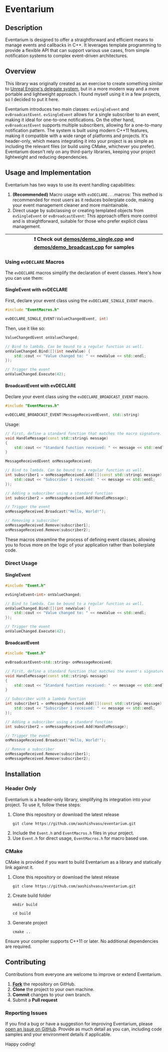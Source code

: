 # Eventarium
## Description
Eventarium is designed to offer a straightforward and efficient means to manage events and callbacks in C++. It leverages template programming to provide a flexible API that can support various use cases, from simple notification systems to complex event-driven architectures.

## Overview
This library was originally created as an exercise to create something similar to [Unreal Engine's delegate system](https://benui.ca/unreal/delegates-advanced/), but in a more modern way and a more portable and lightweight approach. I found myself using it in a few projects, so I decided to put it here.

Eventarium introduces two main classes: `evSingleEvent` and `evBroadcastEvent`. `evSingleEvent` allows for a single subscriber to an event, making it ideal for one-to-one notifications. On the other hand, `evBroadcastEvent` supports multiple subscribers, allowing for a one-to-many notification pattern. The system is built using modern C++11 features, making it compatible with a wide range of platforms and projects. It's header-only, which means integrating it into your project is as simple as including the relevant files (or build using CMake, whichever you prefer). Eventarium doesn't rely on any third-party libraries, keeping your project lightweight and reducing dependencies.

## Usage and Implementation
Eventarium has two ways to use its event handling capabilities:
1. **(Recommended)** Macro usage with `evDECLARE...`macros: This method is recommended for most users as it reduces boilerplate code, making your event management cleaner and more maintainable.
2. Direct usage by subclassing or creating templated objects from `evSingleEvent` or `evBroadcastEvent`: This approach offers more control and is straightforward, suitable for those who prefer explicit class management.

| :exclamation:  Check out [demos/demo_single.cpp](demos/demo_single.cpp) and [demos/demo_broadcast.cpp](demos/demo_broadcast.cpp) for samples |
|-------------------------------------------------------------------------------------------------------------------------------------------------------|

### Using `evDECLARE` Macros

The `evDECLARE` macros simplify the declaration of event classes. Here's how you can use them:

#### SingleEvent with evDECLARE
First, declare your event class using the `evDECLARE_SINGLE_EVENT` macro.
```cpp
#include "EventMacros.h"

evDECLARE_SINGLE_EVENT(ValueChangedEvent, int)
```

Then, use it like so:
```cpp
ValueChangedEvent onValueChanged;

// Bind to lambda. Can be bound to a regular function as well.
onValueChanged.Bind([](int newValue) {
    std::cout << "Value changed to: " << newValue << std::endl;
});

// Trigger the event
onValueChanged.Execute(42);
```

#### BroadcastEvent with evDECLARE
Declare your event class using the `evDECLARE_BROADCAST_EVENT` macro.
```cpp
#include "EventMacros.h"

evDECLARE_BROADCAST_EVENT(MessageReceivedEvent, std::string)
```

Usage:
```cpp
// First, define a standard function that matches the macro signature.
void HandleMessage(const std::string& message)
{
    std::cout << "Standard function received: " << message << std::endl;
}

MessageReceivedEvent onMessageReceived;

// Bind to lambda. Can be bound to a regular function as well.
int subscriber1 = onMessageReceived.Add([](const std::string& message) {
    std::cout << "Subscriber 1 received: " << message << std::endl;
});

// Adding a subscriber using a standard function
int subscriber2 = onMessageReceived.Add(HandleMessage);

// Trigger the event
onMessageReceived.Broadcast("Hello, World!");

// Removing a subscriber
onMessageReceived.Remove(subscriber1);
onMessageReceived.Remove(subscriber2);
```

These macros streamline the process of defining event classes, allowing you to focus more on the logic of your application rather than boilerplate code.

### Direct Usage

#### SingleEvent
```cpp
#include "Event.h"

evSingleEvent<int> onValueChanged;

// Bind to lambda. Can be bound to a regular function as well.
onValueChanged.Bind([](int newValue) {
    std::cout << "Value changed to: " << newValue << std::endl;
});

// Trigger the event
onValueChanged.Execute(42);
```

#### BroadcastEvent
```cpp
#include "Event.h"

evBroadcastEvent<std::string> onMessageReceived;

// First, define a standard function that matches the event's signature.
void HandleMessage(const std::string& message)
{
    std::cout << "Standard function received: " << message << std::endl;
}

// Subscriber with a lambda function
int subscriber1 = onMessageReceived.Add([](const std::string& message) {
    std::cout << "Subscriber 1 received: " << message << std::endl;
});

// Adding a subscriber using a standard function
int subscriber2 = onMessageReceived.Add(HandleMessage);

// Trigger the event
onMessageReceived.Broadcast("Hello, World!");

// Remove a subscriber
onMessageReceived.Remove(subscriber1);
onMessageReceived.Remove(subscriber2);
```

## Installation
### Header Only
Eventarium is a header-only library, simplifying its integration into your project. To use it, follow these steps:

1. Clone this repository or download the latest release
   ```
   git clone https://github.com/aashishvasu/eventarium.git
   ```
3. Include the `Event.h` and `EventMacros.h` files in your project.
4. Use `Event.h` for direct usage, `EventMacros.h` for macro based use.

### CMake
CMake is provided if you want to build Eventarium as a library and statically link against it.
1. Clone this repository or download the latest release
   ```
   git clone https://github.com/aashishvasu/eventarium.git
   ```
2. Create build folder
   ```
   mkdir build
   ```
   ```
   cd build
   ```  
3. Generate project
    ```
   cmake ..
   ```
Ensure your compiler supports C++11 or later. No additional dependencies are required.

## Contributing

Contributions from everyone are welcome to improve or extend Eventarium.
1. [**Fork**](https://github.com/aashishvasu/eventarium/fork) the repository on GitHub.
2. **Clone** the project to your own machine.
3. **Commit** changes to your own branch.
4. Submit a **Pull request**

### Reporting Issues
If you find a bug or have a suggestion for improving Eventarium, please [open an issue on GitHub](https://github.com/aashishvasu/eventarium/issues). Provide as much detail as you can, including code samples and your environment details if applicable.

Happy coding!
